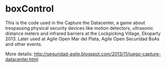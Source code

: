 boxControl
==========

This is the code used in the Capture the Datacenter, a game about trespassing physical security devices like motion detectors, ultrasonic distance meters and infrared barriers at the Lockpicking Village, Ekoparty 2013. Later used at Agile Open Mar del Plata, Agile Open Securidad BsAs and other events.

More details: http://seguridad-agile.blogspot.com/2013/11/juego-capture-datacenter.html
